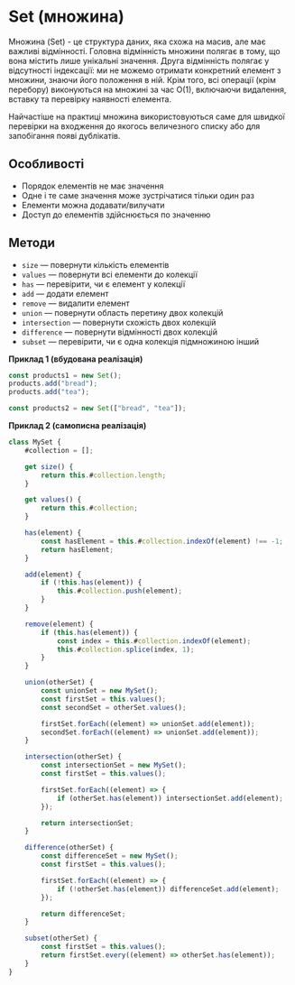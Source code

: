 # Set (множина)

Множина (Set) - це структура даних, яка схожа на масив, але має важливі відмінності. Головна відмінність множини полягає в тому, що вона містить лише унікальні значення. Друга відмінність полягає у відсутності індексації: ми не можемо отримати конкретний елемент з множини, знаючи його положення в ній. Крім того, всі операції (крім перебору) виконуються на множині за час O(1), включаючи видалення, вставку та перевірку наявності елемента.

Найчастіше на практиці множина використовуються саме для швидкої перевірки на входження до якогось величезного списку або для запобігання появі дублікатів.

## Особливості

-   Порядок елементів не має значення
-   Одне і те саме значення може зустрічатися тільки один раз
-   Елементи можна додавати/вилучати
-   Доступ до елементів здійснюється по значенню

## Методи

-   `size` — повернути кількість елементів
-   `values` — повернути всі елементи до колекції
-   `has` — перевірити, чи є елемент у колекції
-   `add` — додати елемент
-   `remove` — видалити елемент
-   `union` — повернути область перетину двох колекцій
-   `intersection` — повернути схожість двох колекцій
-   `difference` — повернути відмінності двох колекцій
-   `subset` — перевірити, чи є одна колекція підмножиною інший

**Приклад 1 (вбудована реалізація)**

```js
const products1 = new Set();
products.add("bread");
products.add("tea");

const products2 = new Set(["bread", "tea"]);
```

**Приклад 2 (самописна реалізація)**

```js
class MySet {
    #collection = [];

    get size() {
        return this.#collection.length;
    }

    get values() {
        return this.#collection;
    }

    has(element) {
        const hasElement = this.#collection.indexOf(element) !== -1;
        return hasElement;
    }

    add(element) {
        if (!this.has(element)) {
            this.#collection.push(element);
        }
    }

    remove(element) {
        if (this.has(element)) {
            const index = this.#collection.indexOf(element);
            this.#collection.splice(index, 1);
        }
    }

    union(otherSet) {
        const unionSet = new MySet();
        const firstSet = this.values();
        const secondSet = otherSet.values();

        firstSet.forEach((element) => unionSet.add(element));
        secondSet.forEach((element) => unionSet.add(element));
    }

    intersection(otherSet) {
        const intersectionSet = new MySet();
        const firstSet = this.values();

        firstSet.forEach((element) => {
            if (otherSet.has(element)) intersectionSet.add(element);
        });

        return intersectionSet;
    }

    difference(otherSet) {
        const differenceSet = new MySet();
        const firstSet = this.values();

        firstSet.forEach((element) => {
            if (!otherSet.has(element)) differenceSet.add(element);
        });

        return differenceSet;
    }

    subset(otherSet) {
        const firstSet = this.values();
        return firstSet.every((element) => otherSet.has(element));
    }
}
```
